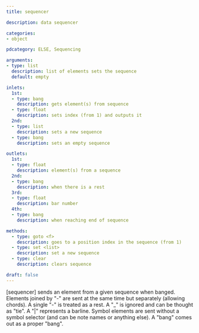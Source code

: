 ```yaml
---
title: sequencer

description: data sequencer

categories:
- object

pdcategory: ELSE, Sequencing  

arguments:
- type: list
  description: list of elements sets the sequence
  default: empty

inlets:
  1st:
  - type: bang
    description: gets element(s) from sequence
  - type: float
    description: sets index (from 1) and outputs it
  2nd:
  - type: list
    description: sets a new sequence
  - type: bang
    description: sets an empty sequence

outlets:
  1st:
  - type: float
    description: element(s) from a sequence
  2nd:
  - type: bang
    description: when there is a rest
  3rd:
  - type: float
    description: bar number
  4th:
  - type: bang
    description: when reaching end of sequence

methods:
  - type: goto <f>
    description: goes to a position index in the sequence (from 1) 
  - type: set <list>
    description: set a new sequence
  - type: clear
    description: clears sequence

draft: false
---
```


[sequencer] sends an element from a given sequence when banged. Elements joined by "-" are sent at the same time but separately (allowing chords). A single "-" is treated as a rest. A "_" is ignored and can be thought as "tie". A "|" represents a barline. Symbol elements are sent without a symbol selector (and can be note names or anything else). A "bang" comes out as a proper "bang".
